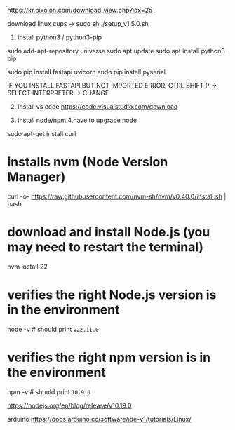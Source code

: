 https://kr.bixolon.com/download_view.php?idx=25

download linux cups -> sudo sh ./setup_v1.5.0.sh

1. install python3 / python3-pip

sudo add-apt-repository universe
sudo apt update
sudo apt install python3-pip

sudo pip install fastapi uvicorn
sudo pip install pyserial


IF YOU INSTALL FASTAPI BUT NOT IMPORTED ERROR:
CTRL SHIFT P -> SELECT INTERPRETER -> CHANGE 

2. install vs code
https://code.visualstudio.com/download

4. install node/npm
4.have to upgrade node

sudo apt-get install curl
# installs nvm (Node Version Manager)
curl -o- https://raw.githubusercontent.com/nvm-sh/nvm/v0.40.0/install.sh | bash

# download and install Node.js (you may need to restart the terminal)
nvm install 22

# verifies the right Node.js version is in the environment
node -v # should print `v22.11.0`

# verifies the right npm version is in the environment
npm -v # should print `10.9.0`

https://nodejs.org/en/blog/release/v10.19.0


arduino
https://docs.arduino.cc/software/ide-v1/tutorials/Linux/

